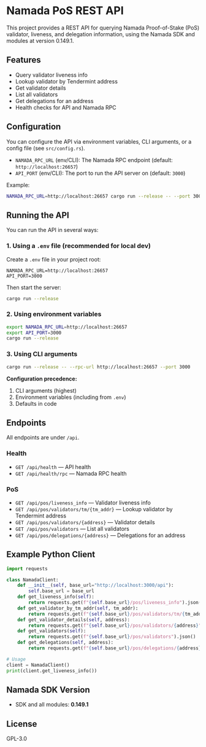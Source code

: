 # Namada PoS REST API

This project provides a REST API for querying Namada Proof-of-Stake (PoS) validator, liveness, and delegation information, using the Namada SDK and modules at version 0.149.1.

## Features
- Query validator liveness info
- Lookup validator by Tendermint address
- Get validator details
- List all validators
- Get delegations for an address
- Health checks for API and Namada RPC

## Configuration

You can configure the API via environment variables, CLI arguments, or a config file (see `src/config.rs`).

- `NAMADA_RPC_URL` (env/CLI): The Namada RPC endpoint (default: `http://localhost:26657`)
- `API_PORT` (env/CLI): The port to run the API server on (default: `3000`)

Example:
```sh
NAMADA_RPC_URL=http://localhost:26657 cargo run --release -- --port 3000
```

## Running the API

You can run the API in several ways:

### 1. Using a `.env` file (recommended for local dev)
Create a `.env` file in your project root:
```
NAMADA_RPC_URL=http://localhost:26657
API_PORT=3000
```
Then start the server:
```sh
cargo run --release
```

### 2. Using environment variables
```sh
export NAMADA_RPC_URL=http://localhost:26657
export API_PORT=3000
cargo run --release
```

### 3. Using CLI arguments
```sh
cargo run --release -- --rpc-url http://localhost:26657 --port 3000
```

**Configuration precedence:**
1. CLI arguments (highest)
2. Environment variables (including from `.env`)
3. Defaults in code

## Endpoints

All endpoints are under `/api`.

### Health
- `GET /api/health` — API health
- `GET /api/health/rpc` — Namada RPC health

### PoS
- `GET /api/pos/liveness_info` — Validator liveness info
- `GET /api/pos/validators/tm/{tm_addr}` — Lookup validator by Tendermint address
- `GET /api/pos/validators/{address}` — Validator details
- `GET /api/pos/validators` — List all validators
- `GET /api/pos/delegations/{address}` — Delegations for an address

## Example Python Client

```python
import requests

class NamadaClient:
    def __init__(self, base_url="http://localhost:3000/api"):
        self.base_url = base_url
    def get_liveness_info(self):
        return requests.get(f"{self.base_url}/pos/liveness_info").json()
    def get_validator_by_tm_addr(self, tm_addr):
        return requests.get(f"{self.base_url}/pos/validators/tm/{tm_addr}").json()
    def get_validator_details(self, address):
        return requests.get(f"{self.base_url}/pos/validators/{address}").json()
    def get_validators(self):
        return requests.get(f"{self.base_url}/pos/validators").json()
    def get_delegations(self, address):
        return requests.get(f"{self.base_url}/pos/delegations/{address}").json()

# Usage
client = NamadaClient()
print(client.get_liveness_info())
```

## Namada SDK Version
- SDK and all modules: **0.149.1**

## License
GPL-3.0 